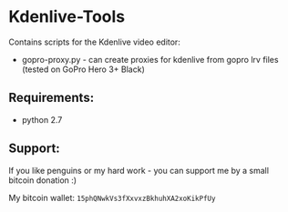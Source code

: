 Kdenlive-Tools
==============

Contains scripts for the Kdenlive video editor:
* gopro-proxy.py - can create proxies for kdenlive from gopro lrv files (tested on GoPro Hero 3+ Black)

Requirements:
-------------
* python 2.7

Support:
--------
If you like penguins or my hard work - you can support me by a small bitcoin donation :)

My bitcoin wallet: `15phQNwkVs3fXxvxzBkhuhXA2xoKikPfUy`

